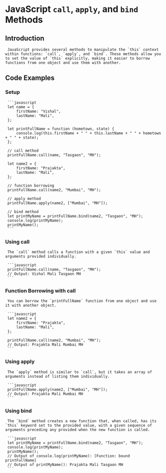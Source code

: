 # JavaScript `call`, `apply`, and `bind` Methods

## Introduction

     JavaScript provides several methods to manipulate the `this` context within functions: `call`, `apply`, and `bind`. These methods allow you to set the value of `this` explicitly, making it easier to borrow functions from one object and use them with another.

## Code Examples

### Setup

     ```javascript
     let name = {
         firstName: "Vishal",
         lastName: "Mali",
     };

     let printFullName = function (hometown, state) {
         console.log(this.firstName + " " + this.lastName + " " + hometown + " " + state);
     };

     // call method
     printFullName.call(name, "Tasgaon", "MH");

     let name2 = {
         firstName: "Prajakta",
         lastName: "Mali",
     };

     // function borrowing
     printFullName.call(name2, "Mumbai", "MH");

     // apply method
     printFullName.apply(name2, ["Mumbai", "MH"]);

     // bind method
     let printMyName = printFullName.bind(name2, "Tasgaon", "MH");
     console.log(printMyName);
     printMyName();
     ```

### Using call

     The `call` method calls a function with a given `this` value and arguments provided individually.
     
     ```javascript
     printFullName.call(name, "Tasgaon", "MH");
     // Output: Vishal Mali Tasgaon MH
     ```

### Function Borrowing with call

     You can borrow the `printFullName` function from one object and use it with another object.
     
     ```javascript
     let name2 = {
         firstName: "Prajakta",
         lastName: "Mali",
     };

     printFullName.call(name2, "Mumbai", "MH");
     // Output: Prajakta Mali Mumbai MH
     ```

### Using apply

     The `apply` method is similar to `call`, but it takes an array of arguments instead of listing them individually.
     
     ```javascript
     printFullName.apply(name2, ["Mumbai", "MH"]);
     // Output: Prajakta Mali Mumbai MH
     ```

### Using bind

     The `bind` method creates a new function that, when called, has its `this` keyword set to the provided value, with a given sequence of arguments preceding any provided when the new function is called.
     
     ```javascript
     let printMyName = printFullName.bind(name2, "Tasgaon", "MH");
     console.log(printMyName);
     printMyName();
     // Output of console.log(printMyName): [Function: bound printFullName]
     // Output of printMyName(): Prajakta Mali Tasgaon MH
     ```

